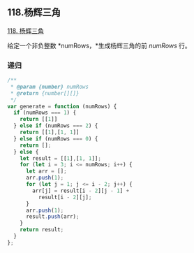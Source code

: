 ## 118.杨辉三角

[118. 杨辉三角](https://leetcode-cn.com/problems/pascals-triangle/)

给定一个非负整数 *numRows，*生成杨辉三角的前 *numRows* 行。

### 递归

```javascript
/**
 * @param {number} numRows
 * @return {number[][]}
 */
var generate = function (numRows) {
  if (numRows === 1) {
    return [[1]]
  } else if (numRows === 2) {
    return [[1],[1, 1]]
  } else if (numRows === 0) {
    return [];
  } else {
    let result = [[1],[1, 1]];
    for (let i = 3; i <= numRows; i++) {
      let arr = [];
      arr.push(1); 
      for (let j = 1; j <= i - 2; j++) {
        arr[j] = result[i - 2][j - 1] +
          result[i - 2][j];
      }
      arr.push(1);
      result.push(arr);
    }
    return result;
  }
};
```

